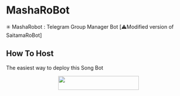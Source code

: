 # MashaRoBot
✳️ MashaRobot : Telegram Group Manager Bot [⚠️Modified version of SaitamaRoBot] 


## How To Host
The easiest way to deploy this Song Bot
<p align="center"><a href="https://heroku.com/deploy?template=https://github.com/Mr-Dark-Prince/MashaRoBot"> <img src="https://img.shields.io/badge/Deploy%20To%20Heroku-Charcoal?style=for-the-badge&logo=heroku" width="220" height="38.45"/></a></p>
